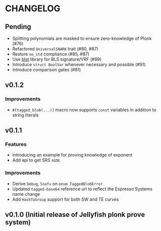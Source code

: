 # CHANGELOG

## Pending

- Splitting polynomials are masked to ensure zero-knowledge of Plonk (#76)
- Refactored `UniversalSNARK` trait (#80, #87)
- Restore `no_std` compliance (#85, #87)
- Use [blst](https://github.com/supranational/blst) library for BLS signature/VRF (#89)
- Introduce `struct BoolVar` whenever necessary and possible (#91)
- Introduce comparison gates (#81)

## v0.1.2

### Improvements

- `#[tagged_blob(...)]` macro now supports `const` variables in addition to string literals

## v0.1.1

### Features

- Introducing an example for proving knowledge of exponent
- Add api to get SRS size.

### Improvements

- Derive `Debug`, `Snafu` on `enum TaggedBlobError`
- Updated `tagged-base64` reference url to reflect the Espresso Systems name change
- Add `HashToGroup` support for both SW and TE curves

## v0.1.0 (Initial release of Jellyfish plonk prove system)
